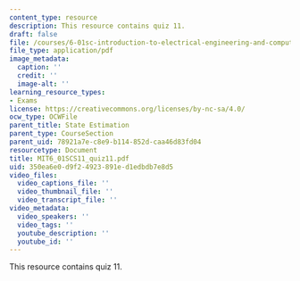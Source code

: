 ```yaml
---
content_type: resource
description: This resource contains quiz 11.
draft: false
file: /courses/6-01sc-introduction-to-electrical-engineering-and-computer-science-i-spring-2011/350ea6e0d9f24923891ed1edbdb7e8d5_MIT6_01SCS11_quiz11.pdf
file_type: application/pdf
image_metadata:
  caption: ''
  credit: ''
  image-alt: ''
learning_resource_types:
- Exams
license: https://creativecommons.org/licenses/by-nc-sa/4.0/
ocw_type: OCWFile
parent_title: State Estimation
parent_type: CourseSection
parent_uid: 78921a7e-c8e9-b114-852d-caa46d83fd04
resourcetype: Document
title: MIT6_01SCS11_quiz11.pdf
uid: 350ea6e0-d9f2-4923-891e-d1edbdb7e8d5
video_files:
  video_captions_file: ''
  video_thumbnail_file: ''
  video_transcript_file: ''
video_metadata:
  video_speakers: ''
  video_tags: ''
  youtube_description: ''
  youtube_id: ''
---
```

This resource contains quiz 11.